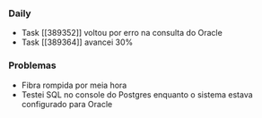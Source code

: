 ### Daily
- Task [[389352]] voltou por erro na consulta do Oracle
- Task [[389364]] avancei 30%

### Problemas
- Fibra rompida por meia hora
- Testei SQL no console do Postgres enquanto o sistema estava configurado para Oracle